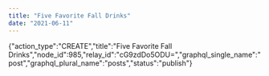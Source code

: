 ```yaml
---
title: "Five Favorite Fall Drinks"
date: "2021-06-11"
---
```


{"action\_type":"CREATE","title":"Five Favorite Fall Drinks","node\_id":985,"relay\_id":"cG9zdDo5ODU=","graphql\_single\_name":"post","graphql\_plural\_name":"posts","status":"publish"}
